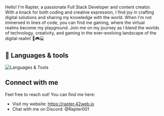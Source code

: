 Hello! I'm Rapter, a passionate Full Stack Developer and content creator. With a knack for both coding and creative expression, I find joy in crafting digital solutions and sharing my knowledge with the world. When I'm not immersed in lines of code, you can find me gaming, where the virtual realms become my playground. Join me on my journey as I blend the worlds of technology, creativity, and gaming in the ever-evolving landscape of the digital realm! 🚀🎮💻

## 🔧 Languages & tools

![Languages & Tools](https://skillicons.dev/icons?i=html,css,js,php,python,flask,vscode,linux)

## Connect with me

Feel free to reach out! You can find me here:

- Visit my website: https://rapter.42web.io
- Chat with me on Discord: @Rapter001
